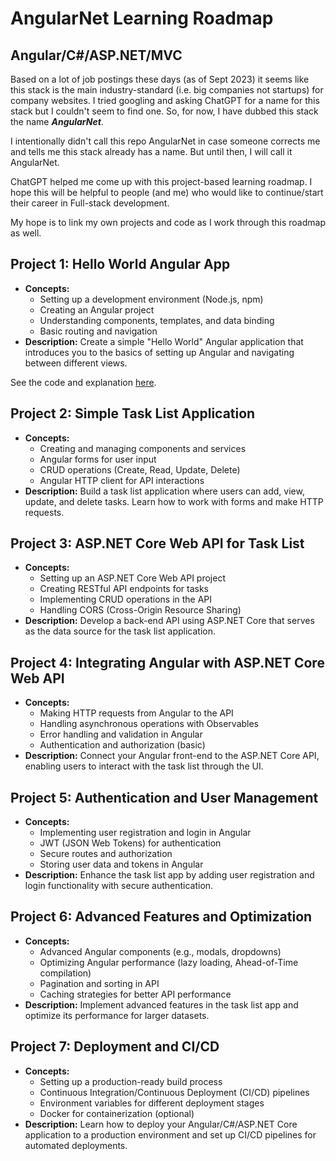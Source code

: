 # AngularNet Learning Roadmap

## Angular/C#/ASP.NET/MVC

Based on a lot of job postings these days (as of Sept 2023) it seems like this stack is the main industry-standard (i.e. big companies not startups) for company websites. I tried googling and asking ChatGPT for a name for this stack but I couldn't seem to find one. So, for now, I have dubbed this stack the name **_AngularNet_**.

I intentionally didn't call this repo AngularNet in case someone corrects me and tells me this stack already has a name. But until then, I will call it AngularNet.

ChatGPT helped me come up with this project-based learning roadmap. I hope this will be helpful to people (and me) who would like to continue/start their career in Full-stack development.

My hope is to link my own projects and code as I work through this roadmap as well.

## Project 1: Hello World Angular App

- **Concepts:**
  - Setting up a development environment (Node.js, npm)
  - Creating an Angular project
  - Understanding components, templates, and data binding
  - Basic routing and navigation
- **Description:** Create a simple "Hello World" Angular application that introduces you to the basics of setting up Angular and navigating between different views.

See the code and explanation [here](https://github.com/DevaPalasingam/hello-angular).

## Project 2: Simple Task List Application

- **Concepts:**
  - Creating and managing components and services
  - Angular forms for user input
  - CRUD operations (Create, Read, Update, Delete)
  - Angular HTTP client for API interactions
- **Description:** Build a task list application where users can add, view, update, and delete tasks. Learn how to work with forms and make HTTP requests.

## Project 3: ASP.NET Core Web API for Task List

- **Concepts:**
  - Setting up an ASP.NET Core Web API project
  - Creating RESTful API endpoints for tasks
  - Implementing CRUD operations in the API
  - Handling CORS (Cross-Origin Resource Sharing)
- **Description:** Develop a back-end API using ASP.NET Core that serves as the data source for the task list application.

## Project 4: Integrating Angular with ASP.NET Core Web API

- **Concepts:**
  - Making HTTP requests from Angular to the API
  - Handling asynchronous operations with Observables
  - Error handling and validation in Angular
  - Authentication and authorization (basic)
- **Description:** Connect your Angular front-end to the ASP.NET Core API, enabling users to interact with the task list through the UI.

## Project 5: Authentication and User Management

- **Concepts:**
  - Implementing user registration and login in Angular
  - JWT (JSON Web Tokens) for authentication
  - Secure routes and authorization
  - Storing user data and tokens in Angular
- **Description:** Enhance the task list app by adding user registration and login functionality with secure authentication.

## Project 6: Advanced Features and Optimization

- **Concepts:**
  - Advanced Angular components (e.g., modals, dropdowns)
  - Optimizing Angular performance (lazy loading, Ahead-of-Time compilation)
  - Pagination and sorting in API
  - Caching strategies for better API performance
- **Description:** Implement advanced features in the task list app and optimize its performance for larger datasets.

## Project 7: Deployment and CI/CD

- **Concepts:**
  - Setting up a production-ready build process
  - Continuous Integration/Continuous Deployment (CI/CD) pipelines
  - Environment variables for different deployment stages
  - Docker for containerization (optional)
- **Description:** Learn how to deploy your Angular/C#/ASP.NET Core application to a production environment and set up CI/CD pipelines for automated deployments.
